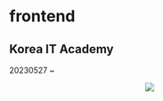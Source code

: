 # frontend
## Korea IT Academy
20230527 ~
<div align="center">
  <img src="https://img.shields.io/badge/HTML5-E34F26?style=flat&logo=HTML5&logoColor=white"/>
</div>